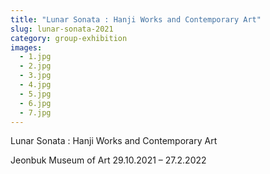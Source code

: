 ```yaml
---
title: "Lunar Sonata : Hanji Works and Contemporary Art"
slug: lunar-sonata-2021
category: group-exhibition
images:
  - 1.jpg
  - 2.jpg
  - 3.jpg
  - 4.jpg
  - 5.jpg
  - 6.jpg
  - 7.jpg
---
```


Lunar Sonata : Hanji Works and Contemporary Art


Jeonbuk Museum of Art
29.10.2021 – 27.2.2022

